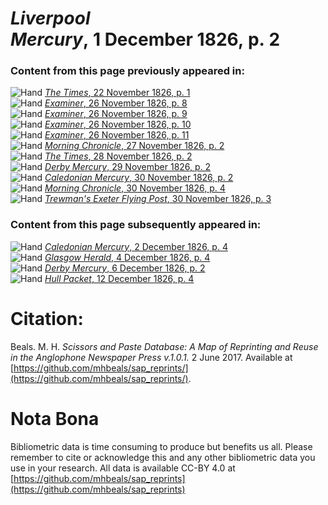 # *Liverpool Mercury*, 1 December 1826, p. 2  
  
### Content from this page previously appeared in:  
![Hand](http://scissorsandpaste.net/wp-content/uploads/2017/06/smallhandpointer.png) [*The Times*, 22 November 1826, p. 1](https://mhbeals.github.io/sap_html/The-Times/The-Times-22-November-1826-p-1)  
![Hand](http://scissorsandpaste.net/wp-content/uploads/2017/06/smallhandpointer.png) [*Examiner*, 26 November 1826, p. 8](https://mhbeals.github.io/sap_html/Examiner/Examiner-26-November-1826-p-8)  
![Hand](http://scissorsandpaste.net/wp-content/uploads/2017/06/smallhandpointer.png) [*Examiner*, 26 November 1826, p. 9](https://mhbeals.github.io/sap_html/Examiner/Examiner-26-November-1826-p-9)  
![Hand](http://scissorsandpaste.net/wp-content/uploads/2017/06/smallhandpointer.png) [*Examiner*, 26 November 1826, p. 10](https://mhbeals.github.io/sap_html/Examiner/Examiner-26-November-1826-p-10)  
![Hand](http://scissorsandpaste.net/wp-content/uploads/2017/06/smallhandpointer.png) [*Examiner*, 26 November 1826, p. 11](https://mhbeals.github.io/sap_html/Examiner/Examiner-26-November-1826-p-11)  
![Hand](http://scissorsandpaste.net/wp-content/uploads/2017/06/smallhandpointer.png) [*Morning Chronicle*, 27 November 1826, p. 2](https://mhbeals.github.io/sap_html/Morning-Chronicle/Morning-Chronicle-27-November-1826-p-2)  
![Hand](http://scissorsandpaste.net/wp-content/uploads/2017/06/smallhandpointer.png) [*The Times*, 28 November 1826, p. 2](https://mhbeals.github.io/sap_html/The-Times/The-Times-28-November-1826-p-2)  
![Hand](http://scissorsandpaste.net/wp-content/uploads/2017/06/smallhandpointer.png) [*Derby Mercury*, 29 November 1826, p. 2](https://mhbeals.github.io/sap_html/Derby-Mercury/Derby-Mercury-29-November-1826-p-2)  
![Hand](http://scissorsandpaste.net/wp-content/uploads/2017/06/smallhandpointer.png) [*Caledonian Mercury*, 30 November 1826, p. 2](https://mhbeals.github.io/sap_html/Caledonian-Mercury/Caledonian-Mercury-30-November-1826-p-2)  
![Hand](http://scissorsandpaste.net/wp-content/uploads/2017/06/smallhandpointer.png) [*Morning Chronicle*, 30 November 1826, p. 4](https://mhbeals.github.io/sap_html/Morning-Chronicle/Morning-Chronicle-30-November-1826-p-4)  
![Hand](http://scissorsandpaste.net/wp-content/uploads/2017/06/smallhandpointer.png) [*Trewman's Exeter Flying Post*, 30 November 1826, p. 3](https://mhbeals.github.io/sap_html/Trewman's-Exeter-Flying-Post/Trewman's-Exeter-Flying-Post-30-November-1826-p-3)  
  
### Content from this page subsequently appeared in:  
![Hand](http://scissorsandpaste.net/wp-content/uploads/2017/06/smallhandpointer.png) [*Caledonian Mercury*, 2 December 1826, p. 4](https://mhbeals.github.io/sap_html/Caledonian-Mercury/Caledonian-Mercury-2-December-1826-p-4)  
![Hand](http://scissorsandpaste.net/wp-content/uploads/2017/06/smallhandpointer.png) [*Glasgow Herald*, 4 December 1826, p. 4](https://mhbeals.github.io/sap_html/Glasgow-Herald/Glasgow-Herald-4-December-1826-p-4)  
![Hand](http://scissorsandpaste.net/wp-content/uploads/2017/06/smallhandpointer.png) [*Derby Mercury*, 6 December 1826, p. 2](https://mhbeals.github.io/sap_html/Derby-Mercury/Derby-Mercury-6-December-1826-p-2)  
![Hand](http://scissorsandpaste.net/wp-content/uploads/2017/06/smallhandpointer.png) [*Hull Packet*, 12 December 1826, p. 4](https://mhbeals.github.io/sap_html/Hull-Packet/Hull-Packet-12-December-1826-p-4)  


# Citation: 

Beals. M. H. *Scissors and Paste Database: A Map of Reprinting and Reuse in the Anglophone Newspaper Press v.1.0.1.* 2 June 2017. Available at [https://github.com/mhbeals/sap_reprints/](https://github.com/mhbeals/sap_reprints/). 

# Nota Bona

Bibliometric data is time consuming to produce but benefits us all. Please remember to cite or acknowledge this and any other bibliometric data you use in your research. All data is available CC-BY 4.0 at [https://github.com/mhbeals/sap_reprints](https://github.com/mhbeals/sap_reprints)